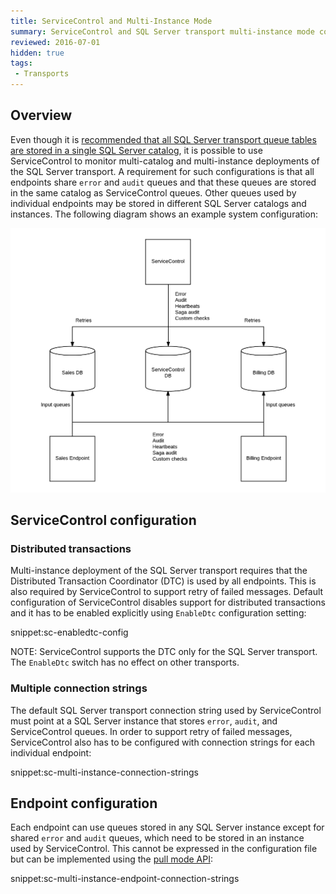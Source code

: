 ```yaml
---
title: ServiceControl and Multi-Instance Mode
summary: ServiceControl and SQL Server transport multi-instance mode configuration guidance
reviewed: 2016-07-01
hidden: true
tags:
 - Transports
---
```



## Overview

Even though it is [recommended that all SQL Server transport queue tables are stored in a single SQL Server catalog](/nservicebus/sqlserver/#deployment-considerations), it is possible to use ServiceControl to monitor multi-catalog and multi-instance deployments of the SQL Server transport. A requirement for such configurations is that all endpoints share `error` and `audit` queues and that these queues are stored in the same catalog as ServiceControl queues. Other queues used by individual endpoints may be stored in different SQL Server catalogs and instances. The following diagram shows an example system configuration:

![](servicecontrol-multiinstance.png)


## ServiceControl configuration


### Distributed transactions

Multi-instance deployment of the SQL Server transport requires that the Distributed Transaction Coordinator (DTC) is used by all endpoints. This is also required by ServiceControl to support retry of failed messages. Default configuration of ServiceControl disables support for distributed transactions and it has to be enabled explicitly using `EnableDtc` configuration setting:

snippet:sc-enabledtc-config

NOTE: ServiceControl supports the DTC only for the SQL Server transport. The `EnableDtc` switch has no effect on other transports.


### Multiple connection strings

The default SQL Server transport connection string used by ServiceControl must point at a SQL Server instance that stores `error`, `audit`, and ServiceControl queues. In order to support retry of failed messages, ServiceControl also has to be configured with connection strings for each individual endpoint:

snippet:sc-multi-instance-connection-strings


## Endpoint configuration

Each endpoint can use queues stored in any SQL Server instance except for shared `error` and `audit` queues, which need to be stored in an instance used by ServiceControl. This cannot be expressed in the configuration file but can be implemented using the [pull mode API](/nservicebus/sqlserver/connection-settings.md#multiple-connection-strings):

snippet:sc-multi-instance-endpoint-connection-strings